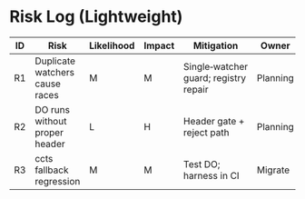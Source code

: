 # Risk Log (Lightweight)

| ID | Risk | Likelihood | Impact | Mitigation | Owner | Status |
|----|------|------------|--------|------------|-------|--------|
| R1 | Duplicate watchers cause races | M | M | Single‑watcher guard; registry repair | Planning | OPEN |
| R2 | DO runs without proper header | L | H | Header gate + reject path | Planning | OPEN |
| R3 | ccts fallback regression | M | M | Test DO; harness in CI | Migrate | OPEN |
